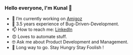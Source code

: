 ### Hello everyone, I'm Kunal 👋

- 🔭 I’m currently working on [Amigoz](https://bit.ly/3lW2Fcm)
- 🌱 3.5 years experience of Bug-Driven-Development.
- 📫 How to reach me: [LinkedIn](https://bit.ly/3dO4e9C)
- 😍 Loves to automate stuff.
- 🤓 Ask me about Product Development and Management.
- 🏃 Long way to go. Stay Hungry Stay Foolish !

